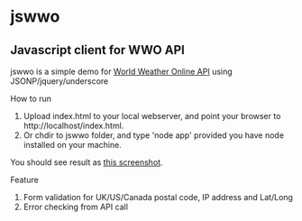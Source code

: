 jswwo
=====================================

Javascript client for WWO API
-----------------------------
jswwo is a simple demo for [World Weather Online API](http://www.worldweatheronline.com/) using JSONP/jquery/underscore

How to run
1. Upload index.html to your local webserver, and point your browser to http://localhost/index.html.
2. Or chdir to jswwo folder, and type 'node app' provided you have node installed on your machine.

You should see result as [this screenshot](https://github.com/michaelben/jswwo/image/screenshot.png).

Feature
1. Form validation for UK/US/Canada postal code, IP address and Lat/Long
2. Error checking from API call
